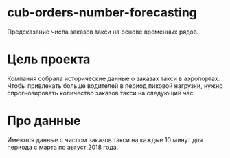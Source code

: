 # cub-orders-number-forecasting
Предсказание числа заказов такси на основе временных рядов.
# Цель проекта
Компания собрала исторические данные о заказах такси в аэропортах. Чтобы привлекать больше водителей в период пиковой нагрузки, нужно спрогнозировать количество заказов такси на следующий час.
# Про данные
Имеются данные с числом заказов такси на каждые 10 минут для периода с марта по август 2018 года.
